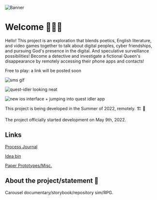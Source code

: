 ![Banner](https://github.com/SylvainTran/speculative-futures-project-2/blob/main/spec2banner.png)

# Welcome :palm_tree::hibiscus:🌷

Hello! This project is an exploration that blends poetics, English literature, and video games together to talk about digital peoples, cyber friendships, and pursuing God's presence in the digital. And speculative surveillance possibilities! Become a detective and investigate a fictional Queen's disappearance by remotely accessing their phone apps and contacts! 

Free to play: a link will be posted soon

![sms gif](https://github.com/SylvainTran/the-language-of-flowers/blob/main/Documentation/ezgif.com-gif-maker.gif)


![quest-idler looking neat](https://github.com/SylvainTran/the-language-of-flowers/blob/main/Documentation/quest-idler-gif-2.gif)


![new ios interface + jumping into quest idler app](https://github.com/SylvainTran/the-language-of-flowers/blob/main/Documentation/ios%20mode.gif)


This project is being developed in the Summer of 2022, remotely. :building_construction: :bricks:

The project officially started development on May 9th, 2022.

## __Links__

[Process Journal](https://github.com/SylvainTran/speculative-futures-project-2/wiki/Process-Journal)

[Idea bin](https://github.com/SylvainTran/speculative-futures-project-2/wiki/Idea-bin)

[Paper Prototypes/Misc.](https://github.com/SylvainTran/interactive-storybook/wiki/Paper-Prototypes-and-Misc.)


## __About the project/statement__ :tada:	

Carousel documentary/storybook/repository sim/RPG.
